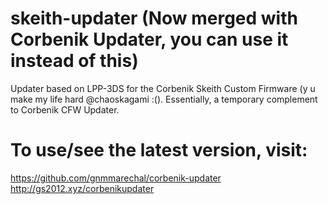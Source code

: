 # skeith-updater (Now merged with Corbenik Updater, you can use it instead of this)
Updater based on LPP-3DS for the Corbenik Skeith Custom Firmware (y u make my life hard @chaoskagami :(). Essentially, a temporary complement to Corbenik CFW Updater.

# To use/see the latest version, visit:
https://github.com/gnmmarechal/corbenik-updater
http://gs2012.xyz/corbenikupdater
